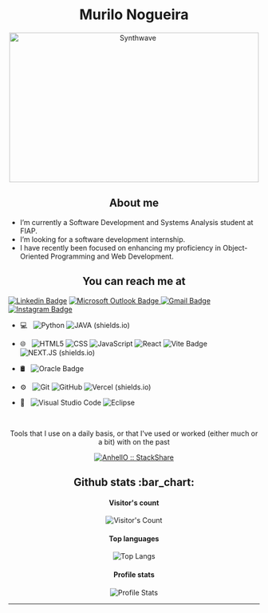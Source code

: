 
<h1 align="center">Murilo Nogueira</h1>

<p  align="center"><img  src="https://images.drivereasy.com/wp-content/uploads/2019/08/fallout-4-1024x576.jpg"  alt="Synthwave"  height="300"  width="500"></p>


<h2  align="center">About me</h2>
<p  align="center">

 -  I’m currently a Software Development and Systems Analysis student at FIAP.
 - I’m looking for a software development internship.
 - I have recently been focused on enhancing my proficiency in Object-Oriented Programming and Web Development.

  </p>

<h2  align="center">You can reach me at</h2>

[![Linkedin Badge](https://img.shields.io/badge/-MuriloNogr-blue?style=flat-square&logo=Linkedin&logoColor=white&link=https://www.linkedin.com/in/murilonogr/)](https://www.linkedin.com/in/murilonogr/) [ ![Microsoft Outlook Badge](https://img.shields.io/badge/murilo_cnogueira@outlook.com-0078D4?logo=microsoftoutlook&logoColor=fff&style=flat-square)
](mailto:murilo_cnogueira@outlook.com) [![Gmail Badge](https://img.shields.io/badge/-murilonogr@gmail.com-c14438?style=flat-square&logo=Gmail&logoColor=white&link=mailto:murilonogr@gmail.com)](mailto:murilonogr@gmail.com) [![Instagram Badge](https://img.shields.io/badge/murilo__nogueira-E4405F?logo=instagram&logoColor=fff&style=flat-square)](https://www.instagram.com/murilo__nogueira/)


- 💻 &nbsp;
  ![Python](https://img.shields.io/badge/-Python-333333?style=flat&logo=python)
  ![JAVA (shields.io)](https://img.shields.io/badge/Java-333333?style==flat&logo=openjdk&logoColor=white)
  
- 🌐 &nbsp;
  ![HTML5](https://img.shields.io/badge/-HTML5-333333?style=flat&logo=HTML5)
  ![CSS](https://img.shields.io/badge/-CSS-333333?style=flat&logo=CSS3&logoColor=1572B6)
  ![JavaScript](https://img.shields.io/badge/-JavaScript-333333?style=flat&logo=javascript)
  ![React](https://img.shields.io/badge/-React-333333?style=flat&logo=react)
  ![Vite Badge](https://img.shields.io/badge/Vite-333333?logo=vite&logoColor=fff&style=plastic)
![NEXT.JS (shields.io)](https://img.shields.io/badge/next.js-333333?sstyle=flat&logo=nextdotjs&logoColor=white)
  
- 🛢 &nbsp;
 ![Oracle Badge](https://img.shields.io/badge/Oracle-333333?logo=oracle&logoColor=fff&style=plastic)
- ⚙️ &nbsp;
  ![Git](https://img.shields.io/badge/-Git-333333?style=flat&logo=git)
  ![GitHub](https://img.shields.io/badge/-GitHub-333333?style=flat&logo=github)
![Vercel (shields.io)](https://img.shields.io/badge/Vercel-333333?style=flat&logo=Vercel&logoColor=white)
- 🔧 &nbsp;
  ![Visual Studio Code](https://img.shields.io/badge/-Visual%20Studio%20Code-333333?style=flat&logo=visual-studio-code&logoColor=007ACC)
  ![Eclipse](https://img.shields.io/badge/-Eclipse-333333?style=flat&logo=eclipse-ide&logoColor=2C2255)
<br/>

  

<p  align="center">Tools that I use on a daily basis, or that I've used or worked (either much or a bit) with on the past</p>

<p  align="center">

<a  href="https://stackshare.io/anhello/my-personal-stack">

<img  src="http://img.shields.io/badge/tech-stack-0690fa.svg?style=flat"  alt="AnhellO :: StackShare" />

</a>

</p>

  

<h2  align="center">Github stats :bar_chart:</h2>

  

<h4  align="center">Visitor's count</h4>

  

<p  align="center"><img  src="https://profile-counter.glitch.me/{MuriloNOgr}/count.svg"  alt="Visitor's Count" /></p>

  

<h4  align="center">Top languages</h4>

  

<p  align="center"><img  src="https://github-readme-stats.vercel.app/api/top-langs/?username=MuriloNogr&langs_count=10&theme=tokyonight&layout=compact"  alt="Top Langs" /></p>

  

<h4  align="center">Profile stats</h4>

  

<p  align="center"><img  src="https://github-readme-stats.vercel.app/api?username=MuriloNogr&show_icons=true&theme=synthwave"  alt="Profile Stats" /></p>

  

  
  

---

 
